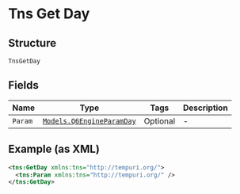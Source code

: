 
# Tns Get Day

## Structure

`TnsGetDay`

## Fields

| Name | Type | Tags | Description |
|  --- | --- | --- | --- |
| `Param` | [`Models.Q6EngineParamDay`](/doc/models/q6-engine-param-day.md) | Optional | - |

## Example (as XML)

```xml
<tns:GetDay xmlns:tns="http://tempuri.org/">
  <tns:Param xmlns:tns="http://tempuri.org/" />
</tns:GetDay>
```

